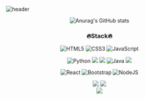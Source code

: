 ![header](https://capsule-render.vercel.app/api?type=Waving&height=300&section=header&text=ChaeWon%20Kim&fontSize=90)

<div align ="center">   
  
 ![Anurag's GitHub stats](https://github-readme-stats.vercel.app/api?username=Cocoringg&&show_icons=true&theme=buefy)
  
  </div>

<h3 align ="center">🔥Stack🔥</h3>


<div align ="center">   
  
![HTML5](https://img.shields.io/badge/html5-%23E34F26.svg?style=for-the-badge&logo=html5&logoColor=white) ![CSS3](https://img.shields.io/badge/css3-%231572B6.svg?style=for-the-badge&logo=css3&logoColor=white) ![JavaScript](https://img.shields.io/badge/javascript-%23323330.svg?style=for-the-badge&logo=javascript&logoColor=%23F7DF1E) 

![Python](https://img.shields.io/badge/python-%2314354C.svg?style=for-the-badge&logo=python&logoColor=white) <img src="https://img.shields.io/badge/flask-000000?style=for-the-badge&logo=flask&logoColor=white"> <img src="https://img.shields.io/badge/django-092E20?style=for-the-badge&logo=django&logoColor=white">
 ![Java](https://img.shields.io/badge/java-%23ED8B00.svg?style=for-the-badge&logo=java&logoColor=white) 
<img src="https://img.shields.io/badge/Spring-6DB33F?style=for-the-badge&logo=Spring&logoColor=white">

 ![React](https://img.shields.io/badge/react-%2320232a.svg?style=for-the-badge&logo=react&logoColor=%2361DAFB) 
 ![Bootstrap](https://img.shields.io/badge/bootstrap-%23563D7C.svg?style=for-the-badge&logo=bootstrap&logoColor=white)
 ![NodeJS](https://img.shields.io/badge/node.js-%2343853D.svg?style=for-the-badge&logo=node.js&logoColor=white)
 
<img src="https://img.shields.io/badge/mysql-4479A1?style=for-the-badge&logo=mysql&logoColor=white">
<img src="https://img.shields.io/badge/mariaDB-003545?style=for-the-badge&logo=mariaDB&logoColor=white">
</div>



<div align ="center" >
<a href="https://hits.seeyoufarm.com"><img src="https://hits.seeyoufarm.com/api/count/incr/badge.svg?url=https%3A%2F%2Fgithub.com%2FCocoring%2Fhit-counter&count_bg=%233BAC95&title_bg=%233B49A6&icon=github.svg&icon_color=%23E7E7E7&title=hits&edge_flat=false"/></a>
</div>
